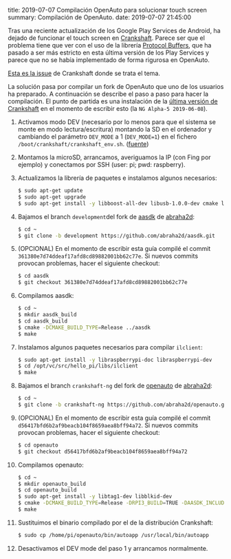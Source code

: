 title: 2019-07-07 Compilación OpenAuto para solucionar touch screen
summary: Compilación de OpenAuto.
date: 2019-07-07 21:45:00

Tras una reciente actualización de los Google Play Services de Android, ha dejado de funcionar el touch screen en [Crankshaft](/2018-10-19-crankshaft.html). Parece ser que el problema tiene que ver con el uso de la librería [Protocol Buffers](https://developers.google.com/protocol-buffers/), que ha pasado a ser más estricto en esta última versión de los Play Services y parece que no se había implementado de forma rigurosa en OpenAuto.

[Esta es la issue](https://github.com/opencardev/crankshaft/issues/352) de Crankshaft donde se trata el tema.

La solución pasa por compilar un fork de OpenAuto que uno de los usuarios ha preparado. A continuación se describe el paso a paso para hacer la compilación. El punto de partida es una instalación de la [última versión de Crankshaft](https://github.com/opencardev/crankshaft/releases) en el momento de escribir esto (la `NG Alpha-5 2019-06-08`).

1. Activamos modo DEV (necesario por lo menos para que el sistema se monte en modo lectura/escritura) montando la SD en el ordenador y cambiando el parámetro `DEV_MODE` a 1 (`DEV_MODE=1`) en el fichero `/boot/crankshaft/crankshaft_env.sh`. ([fuente](https://github.com/opencardev/crankshaft/wiki/Dev-Mode-and-Debug-Mode))
2. Montamos la microSD, arrancamos, averiguamos la IP (con Fing por ejemplo) y conectamos por SSH (user: pi; pwd: raspberry).
3. Actualizamos la librería de paquetes e instalamos algunos necesarios:

    ```bash
    $ sudo apt-get update
    $ sudo apt-get upgrade
    $ sudo apt-get install -y libboost-all-dev libusb-1.0.0-dev cmake libprotobuf-dev protobuf-c-compiler protobuf-compiler librtaudio-dev
    ```

4. Bajamos el branch `development`del fork de [aasdk](https://github.com/abraha2d/aasdk) de [abraha2d](https://github.com/abraha2d):

    ```bash
    $ cd ~
    $ git clone -b development https://github.com/abraha2d/aasdk.git
    ```

5. (OPCIONAL) En el momento de escribir esta guía compilé el commit `361380e7d74ddeaf17afd8cd89882001bb62c77e`. Si nuevos commits provocan problemas, hacer el siguiente checkout:

    ```bash
    $ cd aasdk
    $ git checkout 361380e7d74ddeaf17afd8cd89882001bb62c77e
    ```

6. Compilamos aasdk:

    ```bash
    $ cd ~
    $ mkdir aasdk_build
    $ cd aasdk_build
    $ cmake -DCMAKE_BUILD_TYPE=Release ../aasdk
    $ make
    ```

7. Instalamos algunos paquetes necesarios para compilar `ilclient`:

    ```bash
    $ sudo apt-get install -y libraspberrypi-doc libraspberrypi-dev
    $ cd /opt/vc/src/hello_pi/libs/ilclient
    $ make
    ```

8. Bajamos el branch `crankshaft-ng` del fork de [openauto](https://github.com/abraha2d/openauto) de [abraha2d](https://github.com/abraha2d):

    ```bash
    $ cd ~
    $ git clone -b crankshaft-ng https://github.com/abraha2d/openauto.git
    ```

9. (OPCIONAL) En el momento de escribir esta guía compilé el commit `d56417bfd6b2af9beacb104f8659aea8bff94a72`. Si nuevos commits provocan problemas, hacer el siguiente checkout:

    ```bash
    $ cd openauto
    $ git checkout d56417bfd6b2af9beacb104f8659aea8bff94a72
    ```

10. Compilamos openauto:

    ```bash
    $ cd ~
    $ mkdir openauto_build
    $ cd openauto_build
    $ sudo apt-get install -y libtag1-dev libblkid-dev
    $ cmake -DCMAKE_BUILD_TYPE=Release -DRPI3_BUILD=TRUE -DAASDK_INCLUDE_DIRS="/home/pi/aasdk/include" -DAASDK_LIBRARIES="/home/pi/aasdk/lib/libaasdk.so" -DAASDK_PROTO_INCLUDE_DIRS="/home/pi/aasdk_build" -DAASDK_PROTO_LIBRARIES="/home/pi/aasdk/lib/libaasdk_proto.so" ../openauto
    $ make
    ```

11. Sustituimos el binario compilado por el de la distribución Crankshaft:

    ```bash
    $ sudo cp /home/pi/openauto/bin/autoapp /usr/local/bin/autoapp
    ```

12. Desactivamos el DEV mode del paso 1 y arrancamos normalmente.
